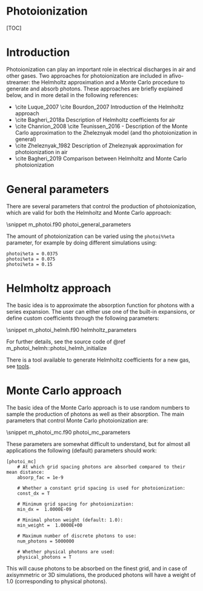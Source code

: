 # Photoionization

[TOC]

# Introduction

Photoionization can play an important role in electrical discharges in air and
other gases. Two approaches for photoionization are included in afivo-streamer: the Helmholtz approximation and a Monte Carlo procedure to generate and absorb photons. These approaches are briefly explained below, and in more detail in the following references:

* \cite Luque_2007 \cite Bourdon_2007 Introduction of the Helmholtz approach
* \cite Bagheri_2018a Description of Helmholtz coefficients for air
* \cite Chanrion_2008 \cite Teunissen_2016 - Description of the Monte Carlo approximation to the Zheleznyak model (and tho photoionization in general)
* \cite Zheleznyak_1982 Description of Zheleznyak approximation for photoionization in air
* \cite Bagheri_2019 Comparison between Helmholtz and Monte Carlo photoionization

# General parameters

There are several parameters that control the production of photoionization, which are valid for both the Helmholtz and Monte Carlo approach:

\snippet m_photoi.f90 photoi_general_parameters

The amount of photoionization can be varied using the `photoi%%eta` parameter, for example by doing different simulations using:

    photoi%eta = 0.0375
    photoi%eta = 0.075
    photoi%eta = 0.15

# Helmholtz approach

The basic idea is to approximate the absorption function for photons with a series expansion. The user can either use one of the built-in expansions, or define custom coefficients through the following parameters:

\snippet m_photoi_helmh.f90 helmholtz_parameters

For further details, see the source code of @ref m_photoi_helmh::photoi_helmh_initialize

There is a tool available to generate Helmholtz coefficients for a new gas, see [tools](documentation/tools.md).

# Monte Carlo approach

The basic idea of the Monte Carlo approach is to use random numbers to sample the production of photons as well as their absorption. The main parameters that control Monte Carlo photoionization are:

\snippet m_photoi_mc.f90 photoi_mc_parameters

These parameters are somewhat difficult to understand, but for almost all applications the following (default) parameters should work:

    [photoi_mc]
        # At which grid spacing photons are absorbed compared to their mean distance:
        absorp_fac = 1e-9

        # Whether a constant grid spacing is used for photoionization:
        const_dx = T

        # Minimum grid spacing for photoionization:
        min_dx =  1.0000E-09

        # Minimal photon weight (default: 1.0):
        min_weight =  1.0000E+00

        # Maximum number of discrete photons to use:
        num_photons = 5000000

        # Whether physical photons are used:
        physical_photons = T

This will cause photons to be absorbed on the finest grid, and in case of axisymmetric or 3D simulations, the produced photons will have a weight of 1.0 (corresponding to physical photons).
